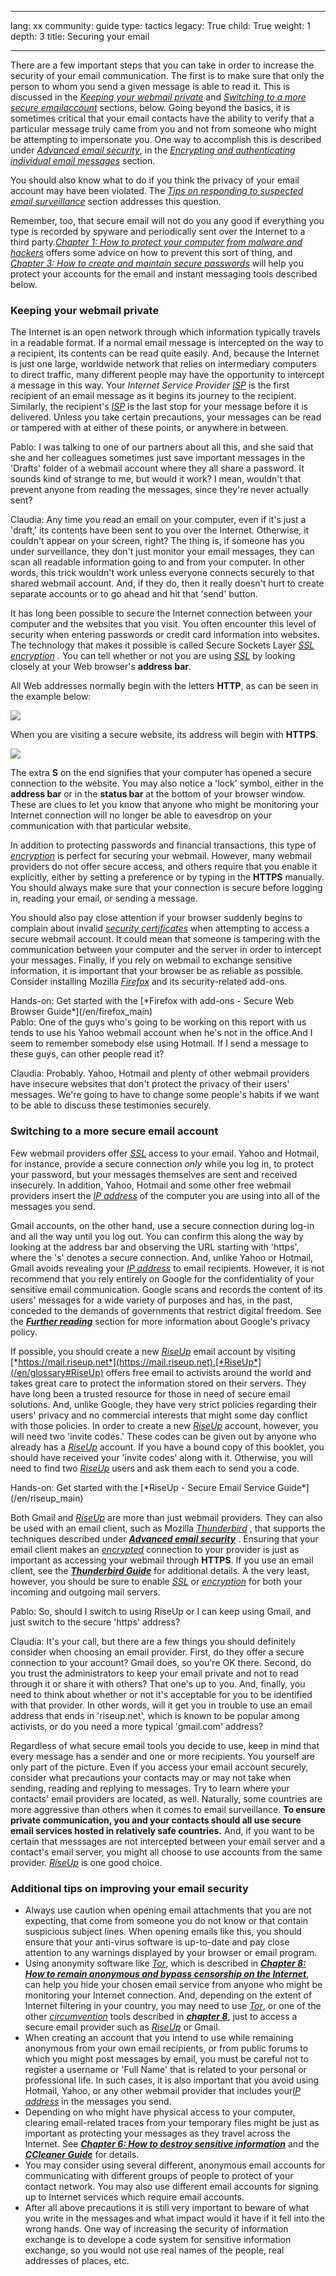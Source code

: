 

---

lang: xx
community: guide
type: tactics
legacy: True
child: True
weight: 1
depth: 3
title: Securing your email

---

There are a few important steps that you can take in order to increase the security of your email communication. The first is to make sure that only the person to whom you send a given message is able to read it. This is discussed in the  [*Keeping your webmail private*](/en/chapter_7_1#Keeping_your_webmail_private) and  [*Switching to a more secure emailaccount*](/en/chapter_7_1#Switching_to_a_more_secure_email_account) sections, below. Going beyond the basics, it is sometimes critical that your email contacts have the ability to verify that a particular message truly came from you and not from someone who might be attempting to impersonate you. One way to accomplish this is described under [*Advanced email security*](/en/chapter_7_4), in the [*Encrypting and authenticating individual email messages*](/en/chapter_7_4#Encrypting_and_authenticating_individual_email_messages) section.

You should also know what to do if you think the privacy of your
email account may have been violated. The [*Tips on responding to
suspected email surveillance*](/en/chapter_7_2) section addresses this
question. 

Remember, too, that secure email will not do you any good if
everything you type is recorded by spyware and periodically sent over the Internet to a third party.[*Chapter 1: How to protect your computer from malware and hackers*](/en/chapter-1) offers some advice on how to prevent this sort of thing, and [*Chapter 3: How to create and maintain secure passwords*](/en/chapter-3) will help you protect your accounts for the email and instant messaging tools described below. 

### Keeping your webmail private ###

The Internet is an open network through which information typically travels in a readable format. If a normal email message is intercepted on the way to a recipient, its contents can be read quite easily. And, because the Internet is just one large, worldwide network that relies on intermediary computers to direct traffic, many different people may have the opportunity to intercept a message in this way. Your *Internet Service Provider [*ISP*](/en/glossary#ISP)* is the first recipient of an email message as it begins its journey to the recipient. Similarly, the recipient's [*ISP*](/en/glossary#ISP)  is the last stop for your message before it is delivered. Unless you take certain precautions, your messages can be read or tampered with at either of these points, or anywhere in between.

<div class="background" markdown="1">
Pablo: I was talking to one of our partners about all this, and she
said that she and her colleagues sometimes just save important messages
in the 'Drafts' folder of a webmail account where they all share a
password. It sounds kind of strange to me, but would it work? I mean,
wouldn't that prevent anyone from reading the messages, since they're
never actually sent?

Claudia: Any time you read an email on your computer, even if it's just a 'draft,' its contents have been sent to you over the Internet. Otherwise, it couldn't appear on your screen, right? The thing is, if someone has you under surveillance, they don't just monitor your email messages, they can scan all readable information going to and from your computer. In other words, this trick wouldn't work unless everyone connects securely to that shared webmail account. And, if they do, then it really doesn't hurt to create separate accounts or to go ahead and hit that 'send' button.
</div>

It has long been possible to secure the Internet connection between your computer and the websites that you visit. You often encounter this level of security when entering passwords or credit card information into websites. The technology that makes it possible is called Secure Sockets Layer [*SSL*](/en/glossary#SSL) [*encryption*](/en/glossary#Encryption) . You can tell whether or not you are using [*SSL*](/en/glossary#SSL) by looking closely at your Web browser's **address bar**. 

All Web addresses normally begin with the letters **HTTP**, as can be seen in the example below:

![](/sites/securitybkp.ngoinabox.org/files/u7/01.png)

When you are visiting a secure website, its address will begin with **HTTPS**. 

![](/sites/securitybkp.ngoinabox.org/files/u7/02.png)

The extra **S** on the end signifies that
your computer has opened a secure connection to the website.
You may also notice a 'lock' symbol, either in the **address bar** or in the **status bar** at the bottom of your browser window. These are clues to let you know that anyone who might be monitoring your Internet connection will no longer be able to eavesdrop on your communication with that particular website.

In addition to protecting passwords and financial transactions, this type of  [*encryption*](/en/discussion#Encryption) is perfect for securing your webmail. However, many webmail providers do not offer secure access, and others require that you enable it explicitly, either by setting a preference or by typing in the **HTTPS** manually. You should always make sure that your connection is secure before logging in, reading your email, or sending a message. 

You should also pay close attention if your browser suddenly begins to complain about invalid [*security certificates*](/en/glossary#Security_certificate) when attempting to access a secure webmail account. It could mean that someone is tampering with the communication between your computer and the server in order to
intercept your messages. Finally, if you rely on webmail to exchange sensitive information, it is important that your browser be as reliable as possible. Consider installing Mozilla [*Firefox*](/en/glossary#Firefox) and its security-related add-ons.

<div class="getstarted" markdown="1">
Hands-on: Get started with the [*Firefox with add-ons - Secure Web Browser Guide*](/en/firefox_main)
</div>			

<div class="background" markdown="1">
Pablo: One of the guys who's going to be working on this report with
us tends to use his Yahoo webmail account when he's not in the
office.And I seem to remember somebody else using Hotmail. If I send a
message to these guys, can other people read it?

Claudia: Probably. Yahoo, Hotmail and plenty of other webmail
providers have insecure websites that don't protect the privacy of
their users' messages. We're going to have to change some people's
habits if we want to be able to discuss these testimonies securely.
</div>		

### Switching to a more secure email account ###

Few webmail providers offer [*SSL*](/en/glossary#SSL) access to your email. Yahoo and Hotmail, for instance, provide a secure connection *only* while you log in, to protect your password, but your messages themselves are sent and received insecurely. In addition, Yahoo, Hotmail and some other free webmail providers insert the [*IP address*](/en/glossary#IP_address) of the computer you are using into all of the messages you send.

Gmail accounts, on the other hand, use a secure connection during log-in and all the way until you log out. You can confirm this along the way by looking at the address bar and observing the URL starting with 'https', where the 's' denotes a secure connection.  And, unlike Yahoo or Hotmail, Gmail avoids revealing your [*IP address*](/en/glossary#IP_address) to email recipients. However, it is not recommend that you rely entirely on Google for the confidentiality of your sensitive email communication. Google scans and records the content of its users' messages for a wide variety of purposes and has, in the past, conceded to the demands of governments that restrict digital freedom. See the [***Further reading***](/en/chapter_7_5) section for more information about Google's privacy policy.

If possible, you should create a new [*RiseUp*](/en/glossary#RiseUp) email account by visiting [*https://mail.riseup.net*](https://mail.riseup.net).[*RiseUp*](/en/glossary#RiseUp) offers free email to activists around the world and takes great care to protect the information stored on their servers. They have long been a trusted resource for those in need of secure email solutions. And, unlike Google, they have very strict policies regarding their users' privacy and no commercial interests that might some day conflict with those policies. In order to create a new [*RiseUp*](/en/glossary#RiseUp) account, however, you will need two 'invite codes.' These codes can be given out by anyone who already has a  [*RiseUp*](/en/glossary#RiseUp) account. If you have a bound copy of this booklet, you should have received your 'invite codes' along with it. Otherwise, you will need to find two  [*RiseUp*](/en/glossary#RiseUp) users and ask them each to send you a code.

<div class="getstarted" markdown="1">
Hands-on: Get started with the [*RiseUp  - Secure Email Service Guide*](/en/riseup_main)
</div>	

Both Gmail and [*RiseUp*](/en/glossary#RiseUp) are more than just webmail providers. They can also be used with an email client, such as Mozilla [*Thunderbird*](/en/glossary#Thunderbird) , that supports the techniques described under [***Advanced email security***](/en/chapter_7_4) . Ensuring that your email client makes an [*encrypted*](/en/glossary#Encryption)  connection to your provider is just as important as accessing your webmail through **HTTPS**. If you use an email client, see the [***Thunderbird Guide***](/en/thunderbird_main) for additional details. A the very least, however, you should be sure to enable [*SSL*](/en/glossary#SSL)  or [*encryption*](/en/glossary#Encryption) for both your incoming and outgoing mail servers.

<div class="background" markdown="1">
Pablo: So, should I switch to using RiseUp or I can keep using Gmail, and just switch to the secure 'https' address?

Claudia: It's your call, but there are a few things you should
definitely consider when choosing an email provider. First, do they
offer a secure connection to your account? Gmail does, so you're OK
there. Second, do you trust the administrators to keep your email
private and not to read through it or share it with others? That one's
up to you. And, finally, you need to think about whether or not it's
acceptable for you to be identified with that provider. In other words,
will it get you in trouble to use an email address that ends in
'riseup.net', which is known to be popular among activists, or do you
need a more typical 'gmail.com' address?
</div>

Regardless of what secure email tools you decide to use, keep in mind that every message has a sender and one or more recipients. You yourself are only part of the picture. Even if you access your email account securely, consider what precautions your contacts may or may not take when sending, reading and replying to messages. Try to learn where your contacts' email providers are located, as well. Naturally, some countries are more aggressive than others when it comes to email surveillance. **To ensure private communication, you and your contacts should all use secure email services hosted in relatively safe countries.** And, if you want to be certain that messsages are not intercepted between your email server and a contact's email server, you might all choose to use accounts from the same provider.  [*RiseUp*](/en/glossary#RiseUp) is one good choice.
 
### Additional tips on improving your email security ### 

- Always use caution when opening email attachments that you are not expecting, that come from someone you do not know or that contain suspicious subject lines. When opening emails like this, you should ensure that your anti-virus software is up-to-date and pay close attention to any warnings displayed by your browser or email program.
- Using anonymity software like [*Tor*](/en/glossary#Tor), which is described in [***Chapter 8: How to remain anonymous and bypass censorship on the Internet***](/en/chapter-8), can help you hide your chosen email service from anyone who might be monitoring your Internet connection. And, depending on the extent of Internet filtering in your country, you may need to use [*Tor*](/en/glossary#Tor), or one of the other [*circumvention*](/en/glossary#Circumvention)  tools described in [***chapter 8***](/en/chapter-8), just to access a secure email provider such as [*RiseUp*](/en/glossary#RiseUp) or Gmail.
- When creating an account that you intend to use while remaining anonymous from your own email recipients, or from public forums to which you might post messages by email, you must be careful not to register a username or 'Full Name' that is related to your personal or professional life. In such cases, it is also important that you avoid using Hotmail, Yahoo, or any other webmail provider that includes your[*IP address*](/en/glossary#IP_address) in the messages you send.
- Depending on who might have physical access to your computer, clearing email-related traces from your temporary files might be just as important as protecting your messages as they travel across the Internet. See [***Chapter 6: How to destroy sensitive information***](/en/chapter-6) and the [***CCleaner Guide***](/en/ccleaner_main) for details.
- You may consider using several different, anonymous email accounts for communicating with different groups of people to protect of your contact network. You may also use different email accounts for signing up to Internet services which require email accounts.
- After all above precautions it is still very important to beware of what you write in the messages and what impact would it have if it fell into the wrong hands. One way of increasing the security of information exchange is to develope a code system for sensitive information exchange, so you would not use real names of the people, real addresses of places, etc. 

